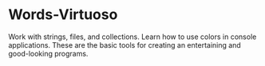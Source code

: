# Words-Virtuoso
Work with strings, files, and collections. Learn how to use colors in console applications. These are the basic tools for creating an entertaining and good-looking programs.
